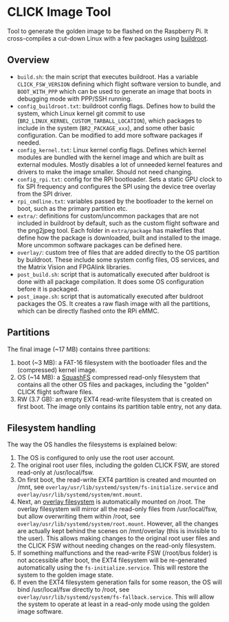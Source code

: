 # CLICK Image Tool
Tool to generate the golden image to be flashed on the Raspberry Pi. It cross-compiles a cut-down Linux with a few packages using [buildroot](https://buildroot.org/).

## Overview
- `build.sh`: the main script that executes buildroot. Has a variable `CLICK_FSW_VERSION` defining which flight software version to bundle, and `BOOT_WITH_PPP` which can be used to generate an image that boots in debugging mode with PPP/SSH running.
- `config_buildroot.txt`: buildroot config flags. Defines how to build the system, which Linux kernel git commit to use (`BR2_LINUX_KERNEL_CUSTOM_TARBALL_LOCATION`), which packages to include in the system (`BR2_PACKAGE_xxx`), and some other basic configuration. Can be modified to add more software packages if needed.
- `config_kernel.txt`: Linux kernel config flags. Defines which kernel modules are bundled with the kernel image and which are built as external modules. Mostly disables a lot of unneeded kernel features and drivers to make the image smaller. Should not need changing.
- `config_rpi.txt`: config for the RPi bootloader. Sets a static GPU clock to fix SPI frequency and configures the SPI using the device tree overlay from the SPI driver.
- `rpi_cmdline.txt`: variables passed by the bootloader to the kernel on boot, such as the primary partition etc.
- `extra/`: definitions for custom/uncommon packages that are not included in buildroot by default, such as the custom flight software and the png2jpeg tool. Each folder in `extra/package` has makefiles that define how the package is downloaded, built and installed to the image. More uncommon software packages can be defined here.
- `overlay/`: custom tree of files that are added directly to the OS partition by buildroot. These include some system config files, OS services, and the Matrix Vision and FPGAlink libraries.
- `post_build.sh`: script that is automatically executed after buldroot is done with all package compilation. It does some OS configuration before it is packaged.
- `post_image.sh`: script that is automatically executed after buldroot packages the OS. It creates a raw flash image with all the partitions, which can be directly flashed onto the RPi eMMC.

## Partitions
The final image (~17 MB) contains three partitions:
1. boot (~3 MB): a FAT-16 filesystem with the bootloader files and the (compressed) kernel image.
2. OS (~14 MB): a [SquashFS](https://en.wikipedia.org/wiki/SquashFS) compressed read-only filesystem that contains all the other OS files and packages, including the "golden" CLICK flight software files.
3. RW (3.7 GB): an empty EXT4 read-write filesystem that is created on first boot. The image only contains its partition table entry, not any data.

## Filesystem handling
The way the OS handles the filesystems is explained below:
1. The OS is configured to only use the root user account.
2. The original root user files, including the golden CLICK FSW, are stored read-only at /usr/local/fsw.
3. On first boot, the read-write EXT4 partition is created and mounted on /mnt, see `overlay/usr/lib/systemd/system/fs-initialize.service` and `overlay/usr/lib/systemd/system/mnt.mount`.
4. Next, an [overlay filesystem](https://wiki.archlinux.org/index.php/Overlay_filesystem) is automatically mounted on /root. The overlay filesystem will mirror all the read-only files from /usr/local/fsw, but allow overwriting them within /root, see `overlay/usr/lib/systemd/system/root.mount`. However, all the changes are actually kept behind the scenes on /mnt/overlay (this is invisible to the user). This allows making changes to the original root user files and the CLICK FSW without needing changes on the read-only filesystem.
5. If something malfunctions and the read-write FSW (/root/bus folder) is not accessible after boot, the EXT4 filesystem will be re-generated automatically using the `fs-initialize.service`. This will restore the system to the golden image state.
6. If even the EXT4 filesystem generation fails for some reason, the OS will bind /usr/local/fsw directly to /root, see `overlay/usr/lib/systemd/system/fs-fallback.service`. This will allow the system to operate at least in a read-only mode using the golden image software.
